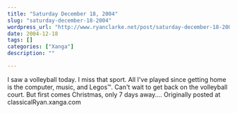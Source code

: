 ```yaml
---
title: "Saturday December 18, 2004"
slug: "saturday-december-18-2004"
wordpress_url: "http://www.ryanclarke.net/post/saturday-december-18-2004/"
date: 2004-12-18
tags: []
categories: ["Xanga"]
description: ""

---
```


I saw a volleyball today. I miss that sport. All I've played since getting home is the computer, music, and Legos™. Can't wait to get back on the volleyball court. But first comes Christmas, only 7 days away....
Originally posted at classicalRyan.xanga.com
